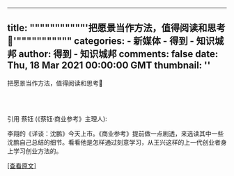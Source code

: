 
---
title: """""""""""'把愿景当作方法，值得阅读和思考🤔'"""""""""""
categories: 
    - 新媒体
    - 得到 - 知识城邦
author: 得到 - 知识城邦
comments: false
date: Thu, 18 Mar 2021 00:00:00 GMT
thumbnail: ''
---

<div>   
<p>把愿景当作方法，值得阅读和思考🤔</p><br><br><p>引用 蔡钰 (《蔡钰·商业参考》主理人):</p><p>李翔的《详谈：沈鹏》今天上市。《商业参考》提前做一点剧透，来选读其中一些沈鹏自己总结的细节。看看他是怎样通过刻意学习，从王兴这样的上一代创业者身上学习创业方法的。</p> <a href="https://www.dedao.cn/knowledge/note/bEKVpvj7xB6LgvMj002EE89gZOz6Nw">[查看原文]</a><br>  
</div>
            